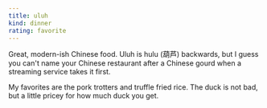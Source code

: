 ```yaml
---
title: uluh
kind: dinner
rating: favorite
---
```

Great, modern-ish Chinese food. Uluh is hulu (葫芦) backwards, but I guess you can't name your Chinese restaurant after a Chinese gourd when a streaming service takes it first.

My favorites are the pork trotters and truffle fried rice. The duck is not bad, but a little pricey for how much duck you get.
